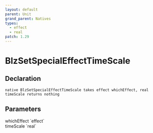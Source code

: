```yaml
---
layout: default
parent: Unit
grand_parent: Natives
types:
  - effect
  - real
patch: 1.29
---
```


# BlzSetSpecialEffectTimeScale

## Declaration

```
native BlzSetSpecialEffectTimeScale takes effect whichEffect, real timeScale returns nothing
```

## Parameters
<dl>
  <dt>whichEffect `effect`</dt>
  <dd></dd>

  <dt>timeScale `real`</dt>
  <dd></dd>
</dl>
